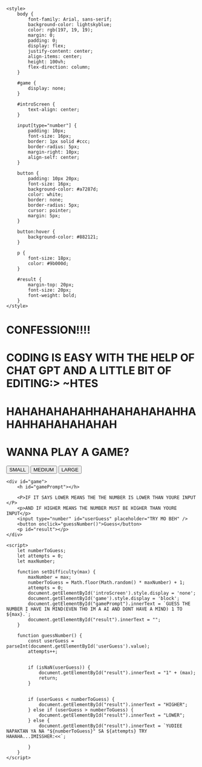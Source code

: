 <!DOCTYPE html>
<html>
<head>
    <meta charset="UTF-8" />
    <title>RNDOM</title>
    <meta name="viewport" content="width=device-width, initial-scale=1">
    
    <style>
        body {
            font-family: Arial, sans-serif;
            background-color: lightskyblue;
            color: rgb(197, 19, 19);
            margin: 0;
            padding: 0;
            display: flex;
            justify-content: center;
            align-items: center;
            height: 100vh;
            flex-direction: column;
        }

        #game {
            display: none;
        }

        #introScreen {
            text-align: center;
        }

        input[type="number"] {
            padding: 10px;
            font-size: 16px;
            border: 1px solid #ccc;
            border-radius: 5px;
            margin-right: 10px;
            align-self: center;
        }

        button {
            padding: 10px 20px;
            font-size: 16px;
            background-color: #a7287d;
            color: white;
            border: none;
            border-radius: 5px;
            cursor: pointer;
            margin: 5px;
        }

        button:hover {
            background-color: #882121;
        }

        p {
            font-size: 18px;
            color: #9b000d;
        }

        #result {
            margin-top: 20px;
            font-size: 20px;
            font-weight: bold;
        }
    </style>
</head>

<body>
    <div id="introScreen">
        <h1>CONFESSION!!!!</h1>
        <h1>CODING IS EASY WITH THE HELP OF CHAT GPT AND A LITTLE BIT OF EDITING:>  ~HTES</h1>
        <h1>HAHAHAHAHAHHAHAHAHAHAHHAHAHHAHAHAHAHAH</h1>
        <h1>WANNA PLAY A GAME?</h1>
        <button onclick="setDifficulty(50)">SMALL</button>
        <button onclick="setDifficulty(100)">MEDIUM</button>
        <button onclick="setDifficulty(500)">LARGE </button>
    </div>

    <div id="game">
        <h id="gamePrompt"></h>
        
        <P>IF IT SAYS LOWER MEANS THE THE NUMBER IS LOWER THAN YOURE INPUT </P>
        <p>AND IF HIGHER MEANS THE NUMBER MUST BE HIGHER THAN YOURE INPUT</p>
        <input type="number" id="userGuess" placeholder="TRY MO BEH" />
        <button onclick="guessNumber()">Guess</button>
        <p id="result"></p>
    </div>

    <script>
        let numberToGuess; 
        let attempts = 0; 
        let maxNumber; 
        
        function setDifficulty(max) {
            maxNumber = max;
            numberToGuess = Math.floor(Math.random() * maxNumber) + 1; 
            attempts = 0; 
            document.getElementById('introScreen').style.display = 'none';
            document.getElementById('game').style.display = 'block';
            document.getElementById("gamePrompt").innerText = `GUESS THE NUMBER I HAVE IN MIND(EVEN THO IM A AI AND DONT HAVE A MIND) 1 TO ${max}.`;
            document.getElementById("result").innerText = ""; 
        }
        
        function guessNumber() {
            const userGuess = parseInt(document.getElementById('userGuess').value); 
            attempts++;

           
            if (isNaN(userGuess)) {
                document.getElementById("result").innerText = "1" + (max);
                return;
            }

            
            if (userGuess < numberToGuess) {
                document.getElementById("result").innerText = "HIGHER";
            } else if (userGuess > numberToGuess) {
                document.getElementById("result").innerText = "LOWER";
            } else {
                document.getElementById("result").innerText = `YUDIEE NAPAKTAN YA NA "${numberToGuess}" SA ${attempts} TRY HAHAHA...IMISSHER:<<`;
                
            }
        }
    </script>
</body>
</html>
